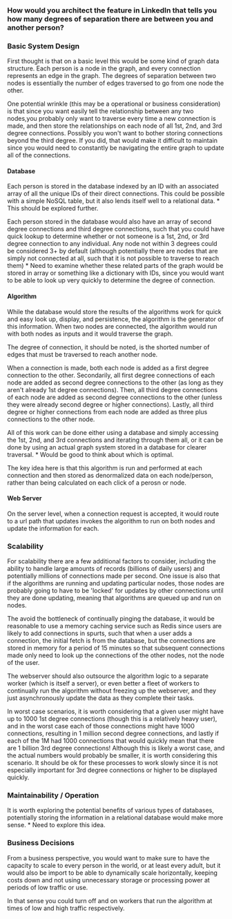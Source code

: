 ### How would you architect the feature in LinkedIn that tells you how many degrees of separation there are between you and another person?

### Basic System Design

First thought is that on a basic level this would be some kind of graph data structure. Each person is a node in the graph, and every connection represents an edge in the graph. The degrees of separation between two nodes is essentially the number of edges traversed to go from one node the other. 

One potential wrinkle (this may be a operational or business consideration) is that since you want easily tell the relationship between any two nodes,you probably only want to traverse every time a new connection is made, and then store the relationships on each node of all 1st, 2nd, and 3rd degree connections. Possibly you won't want to bother storing connections beyond the third degree. If you did, that would make it difficult to maintain since you would need to constantly be navigating the entire graph to update all of the connections. 

#### Database 

Each person is stored in the database indexed by an ID with an associated array of all the unique IDs of their direct connections. This could be possible with a simple NoSQL table, but it also lends itself well to a relational data. * This should be explored further.

Each person stored in the database would also have an array of second degree connections and third degree connections, such that you could have quick lookup to determine whether or not someone is a 1st, 2nd, or 3rd degree connection to any individual. Any node not within 3 degrees could be considered 3+ by default (although potentially there are nodes that are simply not connected at all, such that it is not possible to traverse to reach them) * Need to examine whether these related parts of the graph would be stored in array or something like a dictionary with IDs, since you would want to be able to look up very quickly to determine the degree of connection.

#### Algorithm

While the database would store the results of the algorithms work for quick and easy look up, display, and persistence, the algorithm is the generator of this information. When two nodes are connected, the algorithm would run with both nodes as inputs and it would traverse the graph. 

The degree of connection, it should be noted, is the shorted number of edges that must be traversed to reach another node. 

When a connection is made, both each node is added as a first degree connection to the other. Secondarily, all first degree connections of each node are added as second degree connections to the other (as long as they aren't already 1st degree connections). Then, all third degree connections of each node are added as second degree connections to the other (unless they were already second degree or higher connections). Lastly, all third degree or higher connections from each node are added as three plus connections to the other node. 

All of this work can be done either using a database and simply accessing the 1st, 2nd, and 3rd connections and iterating through them all, or it can be done by using an actual graph system stored in a database for clearer traversal. * Would be good to think about which is optimal. 

The key idea here is that this algorithm is run and performed at each connection and then stored as denormalized data on each node/person, rather than being calculated on each click of a perosn or node. 

#### Web Server
On the server level, when a connection request is accepted, it would route to a url path that updates invokes the algorithm to run on both nodes and update the information for each. 

### Scalability
For scalability there are a few additional factors to consider, including the ability to handle large amounts of records (billions of daily users) and potentially millions of connections made per second. One issue is also that if the algorithms are running and updating particular nodes, those nodes are probably going to have to be 'locked' for updates by other connections until they are done updating, meaning that algorithms are queued up and run on nodes. 

The avoid the bottleneck of continually pinging the database, it would be reasonable to use a memory caching service such as Redis since users are likely to add connections in spurts, such that when a user adds a connection, the initial fetch is from the database, but the connections are stored in memory for a period of 15 minutes so that subsequent connections made only need to look up the connections of the other nodes, not the node of the user. 

The webserver should also outsource the algorithm logic to a separate worker (which is itself a server), or even better a fleet of workers to continually run the algorithm without freezing up the webserver, and they just asynchronously update the data as they complete their tasks. 

In worst case scenarios, it is worth considering that a given user might have up to 1000 1st degree connections (though this is a relatively heavy user), and in the worst case each of those connections might have 1000 connections, resulting in 1 million second degree connections, and lastly if each of the 1M had 1000 connections that would quickly mean that there are 1 billion 3rd degree connections! Although this is likely a worst case, and the actual numbers would probably be smaller, it is worth considering this scenario. It should be ok for these processes to work slowly since it is not especially important for 3rd degree connections or higher to be displayed quickly. 

### Maintainability / Operation
It is worth exploring the potential benefits of various types of databases, potentially storing the information in a relational database would make more sense. * Need to explore this idea.

### Business Decisions
From a business perspective, you would want to make sure to have the capacity to scale to every person in the world, or at least every adult, but it would also be import to be able to dynamically scale horizontally, keeping costs down and not using unnecessary storage or processing power at periods of low traffic or use. 

In that sense you could turn off and on workers that run the algorithm at times of low and high traffic respectively. 